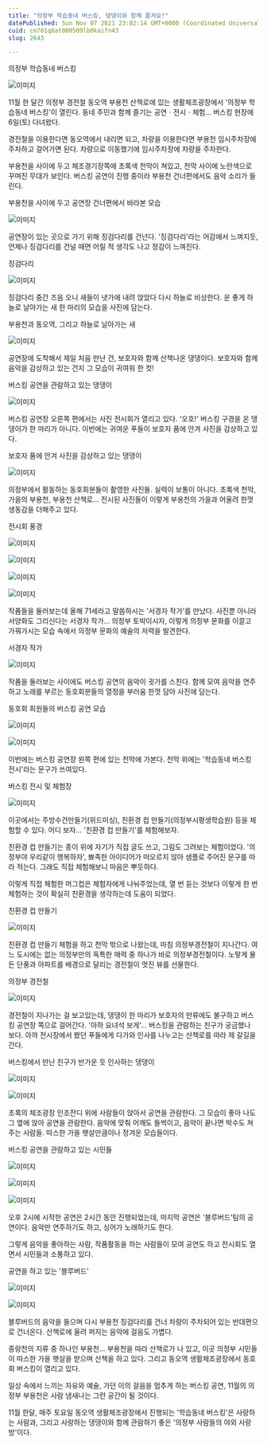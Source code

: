 ```yaml
---
title: "의정부 학습동네 버스킹, 댕댕이와 함께 즐겨요!"
datePublished: Sun Nov 07 2021 23:02:14 GMT+0000 (Coordinated Universal Time)
cuid: cm701q6at000509lb0kaifn43
slug: 2643

---
```



의정부 학습동네 버스킹

![이미지](https://cdn.hashnode.com/res/hashnode/image/upload/v1739251926253/530a9c86-2d9d-45de-ae37-7abd353022ea.jpeg)

11월 한 달간 의정부 경전철 동오역 부용천 산책로에 있는 생활체조광장에서 '의정부 학습동네 버스킹'이 열린다. 동네 주민과 함께 즐기는 공연ㆍ전시ㆍ체험... 버스킹 현장에 6일(토) 다녀왔다.

경전철을 이용한다면 동오역에서 내리면 되고, 차량을 이용한다면 부용천 임시주차장에 주차하고 걸어가면 된다. 차량으로 이동했기에 임시주차장에 차량을 주차한다.

부용천을 사이에 두고 체조경기장쪽에 초록색 천막이 쳐있고, 천막 사이에 노란색으로 꾸며진 무대가 보인다. 버스킹 공연이 진행 중이라 부용천 건너편에서도 음악 소리가 들린다.

부용천을 사이에 두고 공연장 건너편에서 바라본 모습

![이미지](https://cdn.hashnode.com/res/hashnode/image/upload/v1739251928717/3dd3501f-378a-410d-b470-e6f379fb5353.jpeg)

공연장이 있는 곳으로 가기 위해 징검다리를 건넌다. '징검다리'라는 어감에서 느껴지듯, 언제나 징검다리를 건널 때면 어릴 적 생각도 나고 정감이 느껴진다.

징검다리

![이미지](https://cdn.hashnode.com/res/hashnode/image/upload/v1739251931440/1ec1741b-984e-4c5e-a978-fa78a5169718.jpeg)

징검다리 중간 즈음 오니 새들이 냇가에 내려 앉았다 다시 하늘로 비상한다. 운 좋게 하늘로 날아가는 새 한 마리의 모습을 사진에 담는다.

부용천과 동오역, 그리고 하늘로 날아가는 새

![이미지](https://cdn.hashnode.com/res/hashnode/image/upload/v1739251934018/a028bef8-5adb-41f5-b907-6c28031a2865.jpeg)

공연장에 도착해서 제일 처음 만난 건, 보호자와 함께 산책나온 댕댕이다. 보호자와 함께 음악을 감상하고 있는 건지 그 모습이 귀여워 한 컷!

버스킹 공연을 관람하고 있는 댕댕이

![이미지](https://cdn.hashnode.com/res/hashnode/image/upload/v1739251936488/d8bb15af-abeb-4652-802c-fd2ab31645c3.jpeg)

버스킹 공연장 오른쪽 편에서는 사진 전시회가 열리고 있다. '오호!' 버스킹 구경을 온 댕댕이가 한 마리가 아니다. 이번에는 귀여운 푸들이 보호자 품에 안겨 사진을 감상하고 있다.

보호자 품에 안겨 사진을 감상하고 있는 댕댕이

![이미지](https://cdn.hashnode.com/res/hashnode/image/upload/v1739251939341/4dc9354e-4137-43cd-936a-c26dbf633404.jpeg)

의정부에서 활동하는 동호회분들이 촬영한 사진들. 실력이 보통이 아니다. 초록색 천막, 가을의 부용천, 부용천 산책로... 전시된 사진들이 이렇게 부용천의 가을과 어울려 한껏 생동감을 더해주고 있다.

전시회 풍경

![이미지](https://cdn.hashnode.com/res/hashnode/image/upload/v1739251942128/f090f7e3-7881-483f-b7cf-fe1754bb8b04.jpeg)

![이미지](https://cdn.hashnode.com/res/hashnode/image/upload/v1739251945223/5b9a740a-d4b8-46fc-a26c-cbe308efa187.jpeg)

![이미지](https://cdn.hashnode.com/res/hashnode/image/upload/v1739251947998/beed7cb0-f994-4b43-9596-ed0d8816cb75.jpeg)

![이미지](https://cdn.hashnode.com/res/hashnode/image/upload/v1739251950469/a66d772a-0523-40c6-9002-32593fe250a2.jpeg)

작품들을 둘러보는데 올해 71세라고 말씀하시는 '서경자 작가'를 만났다. 사진뿐 아니라 서양화도 그리신다는 서경자 작가... 의정부 토박이시자, 이렇게 의정부 문화를 이끌고 가꿔가시는 모습 속에서 의정부 문화의 예술의 저력을 발견한다.

서경자 작가

![이미지](https://cdn.hashnode.com/res/hashnode/image/upload/v1739251952986/fbce4aeb-8aa6-4649-ac12-6abaf8c9e264.jpeg)

작품을 둘러보는 사이에도 버스킹 공연의 음악이 귓가를 스친다. 함께 모여 음악을 연주하고 노래를 부르는 동호회분들의 열정을 부러움 한껏 담아 사진에 담는다.

동호회 회원들의 버스킹 공연 모습

![이미지](https://cdn.hashnode.com/res/hashnode/image/upload/v1739251956034/1a35e882-7d90-403c-b794-4c5dc18f4d91.jpeg)

![이미지](https://cdn.hashnode.com/res/hashnode/image/upload/v1739251958546/c0278b62-bc6c-4d61-adcb-7442268b5c0c.jpeg)

이번에는 버스킹 공연장 왼쪽 편에 있는 천막에 가본다. 천막 위에는 '학습동네 버스킹 전시'라는 문구가 쓰여있다.

버스킹 전시 및 체험장

![이미지](https://cdn.hashnode.com/res/hashnode/image/upload/v1739251961311/abc944de-3ac6-4770-b3f2-1d8b32ac2eb0.jpeg)

이곳에서는 주방수건만들기(위드미싱), 친환경 컵 만들기(의정부시평생학습원) 등을 체험할 수 있다. 어디 보자... '친환경 컵 만들기'를 체험해보자.

친환경 컵 만들기는 종이 위에 자기가 직접 글도 쓰고, 그림도 그려보는 체험이었다. '의정부야 우리같이 행복하자', 뾰족한 아이디어가 떠오르지 않아 샘플로 주어진 문구를 따라 적는다. 그래도 직접 체험해보니 마음은 뿌듯하다.

이렇게 직접 체험한 머그컵은 체험자에게 나눠주었는데, 열 번 듣는 것보다 이렇게 한 번 체험하는 것이 확실히 친환경을 생각하는데 도움이 되었다.

친환경 컵 만들기

![이미지](https://cdn.hashnode.com/res/hashnode/image/upload/v1739251964120/67e957b1-4976-4840-bc4a-196a9b40a78c.jpeg)

친환경 컵 만들기 체험을 하고 천막 밖으로 나왔는데, 마침 의정부경전철이 지나간다. 여느 도시에는 없는 의정부만의 독특한 매력 중 하나가 바로 의정부경전철이다. 노랗게 물든 단풍과 아파트를 배경으로 달리는 경전철이 멋진 뷰를 선물한다.

의정부 경전철

![이미지](https://cdn.hashnode.com/res/hashnode/image/upload/v1739251966701/fa6a1933-98d1-4e9b-8dce-01860e383e41.jpeg)

경전철이 지나가는 걸 보고있는데, 댕댕이 한 마리가 보호자의 만류에도 불구하고 버스킹 공연장 쪽으로 걸어간다. '아하 요녀석 보게'... 버스킹을 관람하는 친구가 궁금했나 보다. 아까 전시장에서 봤던 푸들에게 다가와 인사를 나누고는 산책로를 따라 제 갈길을 간다.

버스킹에서 만난 친구가 반가운 듯 인사하는 댕댕이

![이미지](https://cdn.hashnode.com/res/hashnode/image/upload/v1739251969022/295dc39a-c313-4224-88fd-55735303ca5b.jpeg)

![이미지](https://cdn.hashnode.com/res/hashnode/image/upload/v1739251971932/c9c45fb8-dccc-49fa-b843-6eb9627e0fa0.jpeg)

초록의 체조광장 인조잔디 위에 사람들이 앉아서 공연을 관람한다. 그 모습이 좋아 나도 그 옆에 앉아 공연을 관람한다. 음악에 맞춰 어깨도 들썩이고, 음악이 끝나면 박수도 쳐주는 사람들. 따스한 가을 햇살만큼이나 정겨운 모습들이다.

버스킹 공연을 관람하고 있는 시민들

![이미지](https://cdn.hashnode.com/res/hashnode/image/upload/v1739251974822/d39e0cb7-d9a1-4bc5-bdf9-2450a39597d2.jpeg)

![이미지](https://cdn.hashnode.com/res/hashnode/image/upload/v1739251977368/ba1b6940-ded9-4ddf-ae97-185760badc9b.jpeg)

![이미지](https://cdn.hashnode.com/res/hashnode/image/upload/v1739251980080/39798d92-f7b0-4cb1-9efe-6ffea1be84f1.jpeg)

오후 2시에 시작한 공연은 2시간 동안 진행되었는데, 마지막 공연은 '블루버드'팀의 공연이다. 음악만 연주하기도 하고, 싱어가 노래하기도 한다.

그렇게 음악을 좋아하는 사람, 작품활동을 하는 사람들이 모여 공연도 하고 전시회도 열면서 시민들과 소통하고 있다.

공연을 하고 있는 '블루버드'

![이미지](https://cdn.hashnode.com/res/hashnode/image/upload/v1739251982939/dba375e0-19b1-49b8-846e-29984f18e160.jpeg)

![이미지](https://cdn.hashnode.com/res/hashnode/image/upload/v1739251985581/58c2b00b-083e-40d7-8bfa-a1d624f25b52.jpeg)

블루버드의 음악을 들으며 다시 부용천 징검다리를 건너 차량이 주차되어 있는 반대편으로 건너온다. 산책로에 울려 퍼지는 음악에 걸음도 가볍다.

중랑천의 지류 중 하나인 부용천... 부용천을 따라 산책로가 나 있고, 이곳 의정부 시민들이 따스한 가을 햇살을 받으며 산책을 하고 있다. 그리고 동오역 생활체조광장에서 동호회 버스킹이 열리고 있다.

일상 속에서 느끼는 자유와 예술, 가던 이의 걸음을 멈추게 하는 버스킹 공연, 11월의 의정부 부용천은 사람 냄새나는 그런 공간이 될 것이다.

11월 한달, 매주 토요일 동오역 생활체조광장에서 진행되는 '학습동네 버스킹'은 사랑하는 사람과, 그리고 사랑하는 댕댕이와 함께 관람하기 좋은 '의정부 사람들의 야외 사랑방'이다.